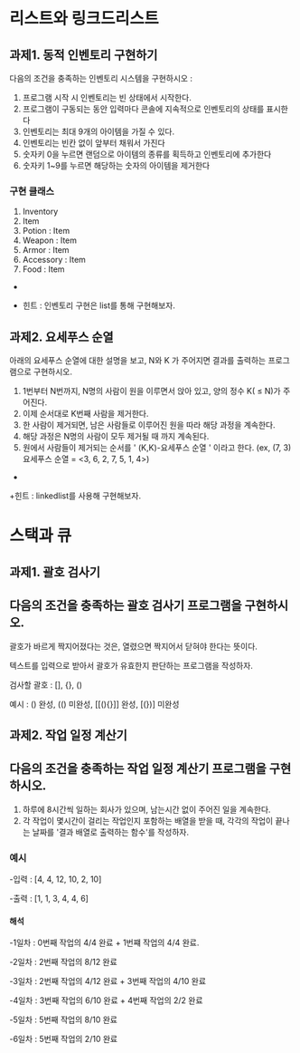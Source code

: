 # 리스트와 링크드리스트

## 과제1. 동적 인벤토리 구현하기

다음의 조건을 충족하는 인벤토리 시스템을 구현하시오 :
1. 프로그램 시작 시 인벤토리는 빈 상태에서 시작한다.
2. 프로그램이 구동되는 동안 입력마다 콘솔에 지속적으로 인벤토리의 상태를 표시한다
3. 인벤토리는 최대 9개의 아이템을 가질 수 있다.
4. 인벤토리는 빈칸 없이 앞부터 채워서 가진다
5. 숫자키 0을 누르면 랜덤으로 아이템의 종류를 획득하고 인벤토리에 추가한다
6. 숫자키 1~9를 누르면 해당하는 숫자의 아이템을 제거한다


### 구현 클래스
1. Inventory
2. Item
3. Potion : Item
4. Weapon : Item
5. Armor : Item
6. Accessory : Item
7. Food : Item

-
+ 힌트 : 인벤토리 구현은 list를 통해 구현해보자.


## 과제2. 요세푸스 순열

아래의 요세푸스 순열에 대한 설명을 보고, N와 K 가 주어지면 결과를 출력하는 프로그램으로 구현하시오.

1. 1번부터 N번까지, N명의 사람이 원을 이루면서 앉아 있고, 양의 정수 K( ≤ N)가 주어진다.
2. 이제 순서대로 K번째 사람을 제거한다.
3. 한 사람이 제거되면, 남은 사람들로 이루어진 원을 따라 해당 과정을 계속한다.
4. 해당 과정은 N명의 사람이 모두 제거될 때 까지 계속된다.
5. 원에서 사람들이 제거되는 순서를 ' (K,K)-요세푸스 순열 ' 이라고 한다. (ex, (7, 3)요세푸스 순열 = <3, 6, 2, 7, 5, 1, 4>)

-
+힌트 : linkedlist를 사용해 구현해보자.



# 스택과 큐

## 과제1. 괄호 검사기

다음의 조건을 충족하는 괄호 검사기 프로그램을 구현하시오.
-
괄호가 바르게 짝지어졌다는 것은, 열렸으면 짝지어서 닫혀야 한다는 뜻이다.

텍스트를 입력으로 받아서 괄호가 유효한지 판단하는 프로그램을 작성하자.



검사할 괄호 : [], {}, ()

예시 : () 완성, (() 미완성, [[(){}]] 완성, [(})] 미완성



## 과제2. 작업 일정 계산기

다음의 조건을 충족하는 작업 일정 계산기 프로그램을 구현하시오.
-
1. 하루에 8시간씩 일하는 회사가 있으며, 남는시간 없이 주어진 일을 계속한다.
2. 각 작업이 몇시간이 걸리는 작업인지 포함하는 배열을 받을 때, 각각의 작업이 끝나는 날짜를 '결과 배열로 출력하는 함수'를 작성하자.

### 예시
-입력 : [4, 4, 12, 10, 2, 10]

-출력 : [1, 1, 3, 4, 4, 6]


#### 해석


-1일차 : 0번째 작업의 4/4 완료 + 1번쨰 작업의 4/4 완료.

-2일차 : 2번째 작업의 8/12 완료

-3일차 : 2번째 작업의 4/12 완료 + 3번째 작업의 4/10 완료

-4일차 : 3번째 작업의 6/10 완료 + 4번째 작업의 2/2 완료

-5일차 : 5번째 작업의 8/10 완료

-6일차 : 5번째 작업의 2/10 완료



